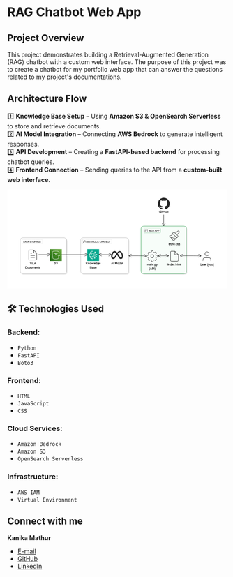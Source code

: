 # RAG Chatbot Web App

## Project Overview
This project demonstrates building a Retrieval-Augmented Generation (RAG) chatbot with a custom web interface. The purpose of this project was to create a chatbot for my portfolio web app that can answer the questions related to my project's documentations.


## **Architecture Flow**
1️⃣ **Knowledge Base Setup** – Using **Amazon S3 & OpenSearch Serverless** to store and retrieve documents.  
2️⃣ **AI Model Integration** – Connecting **AWS Bedrock** to generate intelligent responses.  
3️⃣ **API Development** – Creating a **FastAPI-based backend** for processing chatbot queries.  
4️⃣ **Frontend Connection** – Sending queries to the API from a **custom-built web interface**.  

![Architecture Flow](rag_flow.png)

## 🛠 Technologies Used

### Backend:

- `Python`
- `FastAPI`
- `Boto3`

### Frontend:

- `HTML`
- `JavaScript`
- `CSS`

### Cloud Services:

- `Amazon Bedrock`
- `Amazon S3`
- `OpenSearch Serverless`

### Infrastructure:

- `AWS IAM`
- `Virtual Environment`

## Connect with me 

**Kanika Mathur**  
- [E-mail](mkanika.90@gmail.com)
- [GitHub](https://github.com/KanikaGenesis)  
- [LinkedIn](https://www.linkedin.com/in/kanika-mathur-083080121)  